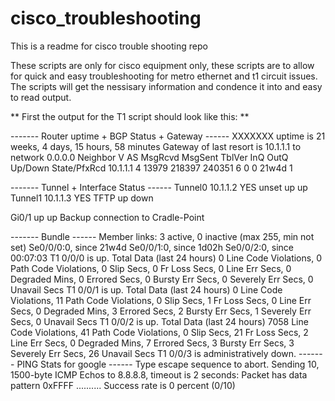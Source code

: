 # cisco_troubleshooting

This is a readme for cisco trouble shooting repo

These scripts are only for cisco equipment only, these scripts are to allow for quick and easy troubleshooting for metro ethernet and t1 circuit issues. The scripts will get the nessisary information and condence it into and easy to read output. 

** First the output for the T1 script should look like this: **

------- Router uptime + BGP Status + Gateway ------
XXXXXXX uptime is 21 weeks, 4 days, 15 hours, 58 minutes
Gateway of last resort is 10.1.1.1 to network 0.0.0.0
Neighbor        V           AS MsgRcvd MsgSent   TblVer  InQ OutQ Up/Down  State/PfxRcd
10.1.1.1    4        13979  218397  240351        6    0    0 21w4d           1
 
------- Tunnel + Interface Status ------
Tunnel0                    10.1.1.2   YES unset  up                    up
Tunnel1                    10.1.1.3   YES TFTP   up                    down
 
Gi0/1                          up             up       Backup connection to Cradle-Point
 
------- Bundle ------
  Member links: 3 active, 0 inactive (max 255, min not set)
    Se0/0/0:0, since 21w4d
    Se0/0/1:0, since 1d02h
    Se0/0/2:0, since 00:07:03
T1 0/0/0 is up.
  Total Data (last 24 hours)
     0 Line Code Violations, 0 Path Code Violations,
     0 Slip Secs, 0 Fr Loss Secs, 0 Line Err Secs, 0 Degraded Mins,
     0 Errored Secs, 0 Bursty Err Secs, 0 Severely Err Secs, 0 Unavail Secs
T1 0/0/1 is up.
  Total Data (last 24 hours)
     0 Line Code Violations, 11 Path Code Violations,
     0 Slip Secs, 1 Fr Loss Secs, 0 Line Err Secs, 0 Degraded Mins,
     3 Errored Secs, 2 Bursty Err Secs, 1 Severely Err Secs, 0 Unavail Secs
T1 0/0/2 is up.
  Total Data (last 24 hours)
     7058 Line Code Violations, 41 Path Code Violations,
     0 Slip Secs, 21 Fr Loss Secs, 2 Line Err Secs, 0 Degraded Mins,
     7 Errored Secs, 3 Bursty Err Secs, 3 Severely Err Secs, 26 Unavail Secs
T1 0/0/3 is administratively down.
------- PING Stats for google ------
Type escape sequence to abort.
Sending 10, 1500-byte ICMP Echos to 8.8.8.8, timeout is 2 seconds:
Packet has data pattern 0xFFFF
..........
Success rate is 0 percent (0/10)




